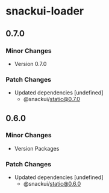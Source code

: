 # snackui-loader

## 0.7.0

### Minor Changes

- Version 0.7.0

### Patch Changes

- Updated dependencies [undefined]
  - @snackui/static@0.7.0

## 0.6.0

### Minor Changes

- Version Packages

### Patch Changes

- Updated dependencies [undefined]
  - @snackui/static@0.6.0
